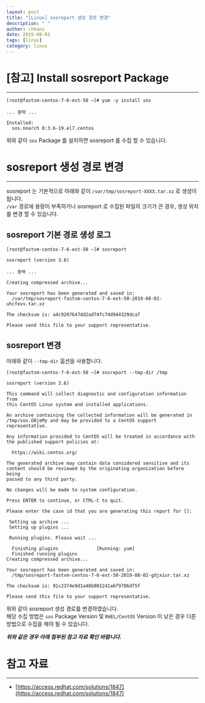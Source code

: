 ```yaml
---
layout: post
title: "[Linux] sosreport 생성 경로 변경"
description: " "
author: chhanz
date: 2019-08-01
tags: [linux]
category: linux
---
```


# [참고] Install sosreport Package
* * *
```console
[root@fastvm-centos-7-6-ext-50 ~]# yum -y install sos

... 중략 ...

Installed:
  sos.noarch 0:3.6-19.el7.centos
```
위와 같이 `sos` Package 를 설치하면 sosreport 를 수집 할 수 있습니다.    

# sosreport 생성 경로 변경
* * * 
sosreport 는 기본적으로 아래와 같이 `/var/tmp/sosreport-XXXX.tar.xz` 로 생셩이 됩니다.   
`/var` 경로에 용량이 부족하거나 sosreport 로 수집된 파일의 크기가 큰 경우, 생성 위치를 변경 할 수 있습니다.   

## sosreport 기본 경로 생성 로그
```console
[root@fastvm-centos-7-6-ext-50 ~]# sosreport 

sosreport (version 3.6)

... 중략 ...

Creating compressed archive...

Your sosreport has been generated and saved in:
  /var/tmp/sosreport-fastvm-centos-7-6-ext-50-2019-08-02-uhcfevv.tar.xz

The checksum is: a4c9207647dd2ad74fc74d944329dca7

Please send this file to your support representative.
```

## sosreport 변경
아래와 같이 `--tmp-dir` 옵션을 사용합니다.   
```console
[root@fastvm-centos-7-6-ext-50 ~]# sosreport --tmp-dir /tmp

sosreport (version 3.6)

This command will collect diagnostic and configuration information from
this CentOS Linux system and installed applications.

An archive containing the collected information will be generated in
/tmp/sos.O8jeMy and may be provided to a CentOS support representative.

Any information provided to CentOS will be treated in accordance with
the published support policies at:

  https://wiki.centos.org/

The generated archive may contain data considered sensitive and its
content should be reviewed by the originating organization before being
passed to any third party.

No changes will be made to system configuration.

Press ENTER to continue, or CTRL-C to quit.

Please enter the case id that you are generating this report for []:

 Setting up archive ...
 Setting up plugins ...

 Running plugins. Please wait ...

  Finishing plugins              [Running: yum]
  Finished running plugins
Creating compressed archive...

Your sosreport has been generated and saved in:
  /tmp/sosreport-fastvm-centos-7-6-ext-50-2019-08-02-gdjxiur.tar.xz

The checksum is: 91c2374e9d1a48b901241a6f9786df5f

Please send this file to your support representative.
```
   
위와 같이 sosreport 생성 경로를 변경하였습니다.   
해당 수집 방법은 `sos` Package Version 및 `RHEL/CentOS` Version 이 낮은 경우 다른 방법으로 수집을 해야 될 수 있습니다.   
   
***위와 같은 경우 아래 첨부된 참고 자료 확인 바람니다.***   

# 참고 자료
* * *
- [https://access.redhat.com/solutions/1847](https://access.redhat.com/solutions/1847)